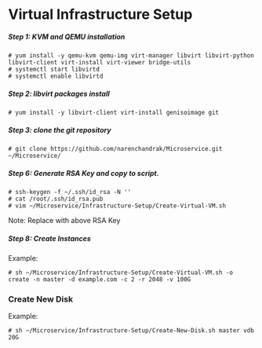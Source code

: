 # Virtual Infrastructure Setup

##### Step 1: KVM and QEMU installation

```shell
# yum install -y qemu-kvm qemu-img virt-manager libvirt libvirt-python libvirt-client virt-install virt-viewer bridge-utils
# systemctl start libvirtd
# systemctl enable libvirtd
```

##### Step 2: libvirt packages install

```shell
# yum install -y libvirt-client virt-install genisoimage git
```

##### Step 3: clone the git repository

```shell
# git clone https://github.com/narenchandrak/Microservice.git ~/Microservice/
```

##### Step 6: Generate RSA Key and copy to script.

```shell
# ssh-keygen -f ~/.ssh/id_rsa -N ''
# cat /root/.ssh/id_rsa.pub
# vim ~/Microservice/Infrastructure-Setup/Create-Virtual-VM.sh
```

Note: Replace with above RSA Key

##### Step 8: Create Instances

Example:

```shell
# sh ~/Microservice/Infrastructure-Setup/Create-Virtual-VM.sh -o create -n master -d example.com -c 2 -r 2048 -v 100G
```

### Create New Disk

Example:

```shell
# sh ~/Microservice/Infrastructure-Setup/Create-New-Disk.sh master vdb 20G
```

